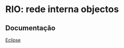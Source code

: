 # RIO: rede interna objectos

## Documentação

[Eclipse](https://github.com/objectos/rio/wiki/Eclipse)

